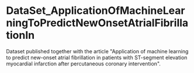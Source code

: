 # DataSet_ApplicationOfMachineLearningToPredictNewOnsetAtrialFibrillationIn
Dataset published together with the article "Application of machine learning to predict new-onset atrial fibrillation in patients with ST-segment elevation myocardial infarction after percutaneous coronary intervention".
